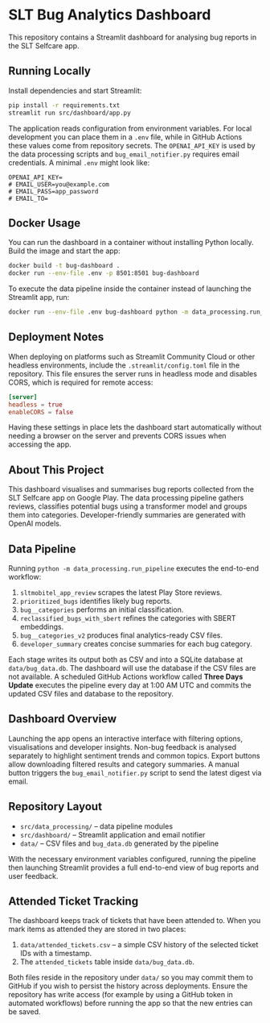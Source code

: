# SLT Bug Analytics Dashboard

This repository contains a Streamlit dashboard for analysing bug reports in the SLT Selfcare app.

## Running Locally

Install dependencies and start Streamlit:

```bash
pip install -r requirements.txt
streamlit run src/dashboard/app.py
```

The application reads configuration from environment variables. For local
development you can place them in a `.env` file, while in GitHub Actions these
values come from repository secrets. The `OPENAI_API_KEY` is used by the data
processing scripts and `bug_email_notifier.py` requires email credentials. A minimal `.env` might look like:

```env
OPENAI_API_KEY=
# EMAIL_USER=you@example.com
# EMAIL_PASS=app_password
# EMAIL_TO=
```

## Docker Usage

You can run the dashboard in a container without installing Python
locally. Build the image and start the app:

```bash
docker build -t bug-dashboard .
docker run --env-file .env -p 8501:8501 bug-dashboard
```

To execute the data pipeline inside the container instead of launching
the Streamlit app, run:

```bash
docker run --env-file .env bug-dashboard python -m data_processing.run_pipeline
```

## Deployment Notes

When deploying on platforms such as Streamlit Community Cloud or other headless environments, include the `.streamlit/config.toml` file in the repository. This file ensures the server runs in headless mode and disables CORS, which is required for remote access:

```toml
[server]
headless = true
enableCORS = false
```

Having these settings in place lets the dashboard start automatically without needing a browser on the server and prevents CORS issues when accessing the app.

## About This Project
This dashboard visualises and summarises bug reports collected from the SLT Selfcare app on Google Play. The data processing pipeline gathers reviews, classifies potential bugs using a transformer model and groups them into categories. Developer-friendly summaries are generated with OpenAI models.

## Data Pipeline
Running `python -m data_processing.run_pipeline` executes the end-to-end workflow:

1. `sltmobitel_app_review` scrapes the latest Play Store reviews.
2. `prioritized_bugs` identifies likely bug reports.
3. `bug__categories` performs an initial classification.
4. `reclassified_bugs_with_sbert` refines the categories with SBERT embeddings.
5. `bug__categories_v2` produces final analytics-ready CSV files.
6. `developer_summary` creates concise summaries for each bug category.

Each stage writes its output both as CSV and into a SQLite database at
`data/bug_data.db`. The dashboard will use the database if the CSV files are not
available. A scheduled GitHub Actions workflow called **Three Days Update**
executes the pipeline every day at 1:00&nbsp;AM UTC and commits the updated CSV
files and database to the repository.

## Dashboard Overview
Launching the app opens an interactive interface with filtering options, visualisations and developer insights. Non-bug feedback is analysed separately to highlight sentiment trends and common topics. Export buttons allow downloading filtered results and category summaries. A manual button triggers the `bug_email_notifier.py` script to send the latest digest via email.

## Repository Layout
- `src/data_processing/` – data pipeline modules
- `src/dashboard/` – Streamlit application and email notifier
- `data/` – CSV files and `bug_data.db` generated by the pipeline

With the necessary environment variables configured, running the pipeline then launching Streamlit provides a full end-to-end view of bug reports and user feedback.

## Attended Ticket Tracking

The dashboard keeps track of tickets that have been attended to. When you mark
items as attended they are stored in two places:

1. `data/attended_tickets.csv` – a simple CSV history of the selected ticket IDs
   with a timestamp.
2. The `attended_tickets` table inside `data/bug_data.db`.

Both files reside in the repository under `data/` so you may commit them to
GitHub if you wish to persist the history across deployments. Ensure the
repository has write access (for example by using a GitHub token in automated
workflows) before running the app so that the new entries can be saved.

